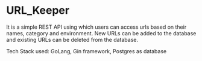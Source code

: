 # URL_Keeper
It is a simple REST API using which users can access urls based on their names, category and environment. New URLs can be added to the database and existing URLs can be deleted from the database.

Tech Stack used: GoLang, Gin framework, Postgres as database
